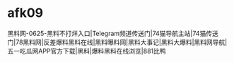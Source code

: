 # afk09
黑料网-0625-黑料不打烊入口|Telegram频道传送门|74猫导航主站|74猫传送门|78黑料网|反差爆料黑料在线|黑料曝料网|黑料大事记|黑料大爆料|黑料网导航|五一吃瓜网APP官方下载|黑料|爆料黑料在线浏览|881比鸭
